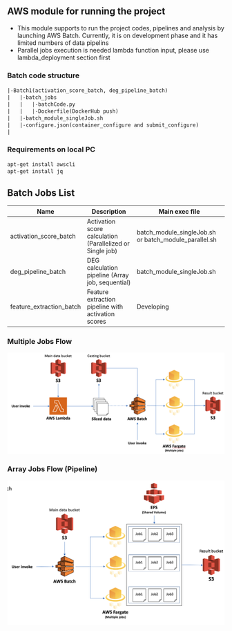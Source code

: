 ## AWS module for running the project
* This module supports to run the project codes, pipelines and analysis by launching AWS Batch. Currently, it is on development phase and it has limited numbers of data pipelins
* Parallel jobs execution is needed lambda function input, please use lambda_deployment section first

### Batch code structure
```
|-Batch1(activation_score_batch, deg_pipeline_batch)
|   |-batch_jobs
|   |   |-batchCode.py
|   |   |-Dockerfile(DockerHub push)
|   |-batch_module_singleJob.sh
|   |-configure.json(container_configure and submit_configure)
|

```

### Requirements on local PC
```
apt-get install awscli
apt-get install jq
```

## Batch Jobs List
| Name | Description | Main exec file |
|---------|---------|---------|
| activation_score_batch | Activation score calculation (Parallelized or Single job)| batch_module_singleJob.sh or batch_module_parallel.sh |
| deg_pipeline_batch | DEG calculation pipeline (Array job, sequential) | batch_module_singleJob.sh |
| feature_extraction_batch | Feature extraction pipeline with activation scores | Developing |


### Multiple Jobs Flow
![flow1](../README_source/batch_detail.png)

### Array Jobs Flow (Pipeline)
![flow1](../README_source/batch_detail2.png)